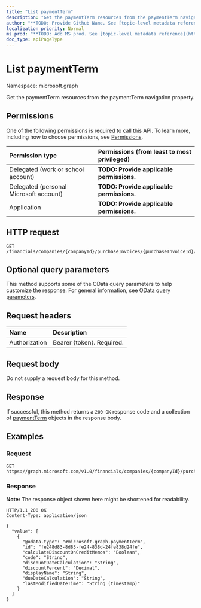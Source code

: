 ```yaml
---
title: "List paymentTerm"
description: "Get the paymentTerm resources from the paymentTerm navigation property."
author: "**TODO: Provide Github Name. See [topic-level metadata reference](https://msgo.azurewebsites.net/add/document/guidelines/metadata.html#topic-level-metadata)**"
localization_priority: Normal
ms.prod: "**TODO: Add MS prod. See [topic-level metadata reference](https://msgo.azurewebsites.net/add/document/guidelines/metadata.html#topic-level-metadata)**"
doc_type: apiPageType
---
```


# List paymentTerm
Namespace: microsoft.graph



Get the paymentTerm resources from the paymentTerm navigation property.

## Permissions
One of the following permissions is required to call this API. To learn more, including how to choose permissions, see [Permissions](/graph/permissions-reference).

|Permission type|Permissions (from least to most privileged)|
|:---|:---|
|Delegated (work or school account)|**TODO: Provide applicable permissions.**|
|Delegated (personal Microsoft account)|**TODO: Provide applicable permissions.**|
|Application|**TODO: Provide applicable permissions.**|

## HTTP request

<!-- {
  "blockType": "ignored"
}
-->
``` http
GET /financials/companies/{companyId}/purchaseInvoices/{purchaseInvoiceId}/vendor/paymentTerm
```

## Optional query parameters
This method supports some of the OData query parameters to help customize the response. For general information, see [OData query parameters](/graph/query-parameters).

## Request headers
|Name|Description|
|:---|:---|
|Authorization|Bearer {token}. Required.|

## Request body
Do not supply a request body for this method.

## Response

If successful, this method returns a `200 OK` response code and a collection of [paymentTerm](../resources/paymentterm.md) objects in the response body.

## Examples

### Request
<!-- {
  "blockType": "request",
  "name": "list_paymentterm"
}
-->
``` http
GET https://graph.microsoft.com/v1.0/financials/companies/{companyId}/purchaseInvoices/{purchaseInvoiceId}/vendor/paymentTerm
```


### Response
**Note:** The response object shown here might be shortened for readability.
<!-- {
  "blockType": "response",
  "truncated": true,
  "@odata.type": "Collection(microsoft.graph.paymentTerm)"
}
-->
``` http
HTTP/1.1 200 OK
Content-Type: application/json

{
  "value": [
    {
      "@odata.type": "#microsoft.graph.paymentTerm",
      "id": "fe248d83-8d83-fe24-838d-24fe838d24fe",
      "calculateDiscountOnCreditMemos": "Boolean",
      "code": "String",
      "discountDateCalculation": "String",
      "discountPercent": "Decimal",
      "displayName": "String",
      "dueDateCalculation": "String",
      "lastModifiedDateTime": "String (timestamp)"
    }
  ]
}
```

